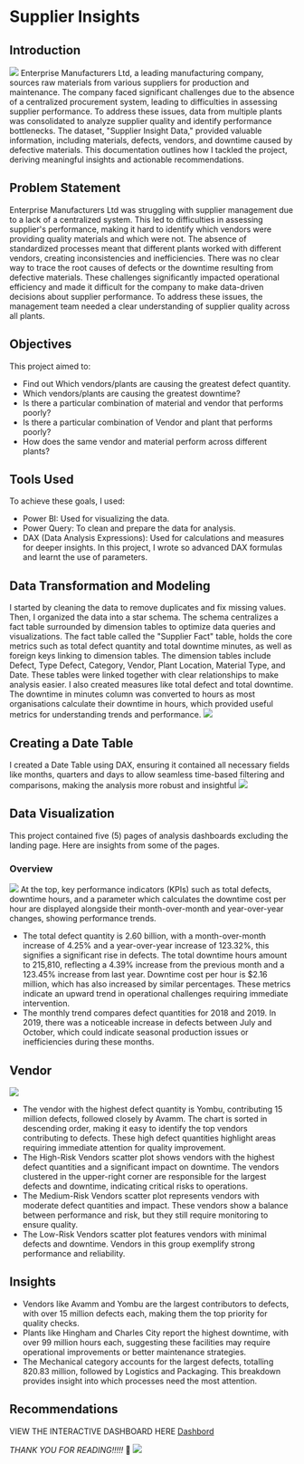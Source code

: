 # Supplier Insights

## Introduction
![](https://github.com/FadilatBraimah/Supplier-Insights/blob/5fc49011a9aea8649682cb948bfd8f53bfc0eb77/Supplierinsight.jpg) 
Enterprise Manufacturers Ltd, a leading manufacturing company, sources raw materials from various suppliers for production and maintenance. The company faced significant challenges due to the absence of a centralized procurement system, leading to difficulties in assessing supplier performance. To address these issues, data from multiple plants was consolidated to analyze supplier quality and identify performance bottlenecks. The dataset, "Supplier Insight Data," provided valuable information, including materials, defects, vendors, and downtime caused by defective materials. This documentation outlines how I tackled the project, deriving meaningful insights and actionable recommendations.

## Problem Statement
Enterprise Manufacturers Ltd was struggling with supplier management due to a lack of a centralized system. This led to difficulties in assessing supplier's performance, making it hard to identify which vendors were providing quality materials and which were not. The absence of standardized processes meant that different plants worked with different vendors, creating inconsistencies and inefficiencies. There was no clear way to trace the root causes of defects or the downtime resulting from defective materials. These challenges significantly impacted operational efficiency and made it difficult for the company to make data-driven decisions about supplier performance. To address these issues, the management team needed a clear understanding of supplier quality across all plants.

## Objectives
This project aimed to:
- Find out Which vendors/plants are causing the greatest defect quantity.
- Which vendors/plants are causing the greatest downtime?
- Is there a particular combination of material and vendor that performs poorly?
- Is there a particular combination of Vendor and plant that performs poorly?
- How does the same vendor and material perform across different plants?

## Tools Used
To achieve these goals, I used:
- Power BI: Used for visualizing the data.
- Power Query: To clean and prepare the data for analysis.
- DAX (Data Analysis Expressions): Used for calculations and measures for deeper insights. In this project, I wrote so advanced DAX formulas and learnt the use of parameters.

## Data Transformation and Modeling
I started by cleaning the data to remove duplicates and fix missing values. Then, I organized the data into a star schema. 
The schema centralizes a fact table surrounded by dimension tables to optimize data queries and visualizations. The fact table called the "Supplier Fact" table, holds the core metrics such as total defect quantity and total downtime minutes, as well as foreign keys linking to dimension tables. The dimension tables include Defect, Type Defect, Category, Vendor, Plant Location, Material Type, and Date. These tables were linked together with clear relationships to make analysis easier. I also created measures like total defect and total downtime. The downtime in minutes column was converted to hours as most organisations calculate their downtime in hours, which provided useful metrics for understanding trends and performance.
![](https://github.com/FadilatBraimah/Supplier-Insights/blob/5fc49011a9aea8649682cb948bfd8f53bfc0eb77/Datamodel.png)

## Creating a Date Table
I created a Date Table using DAX, ensuring it contained all necessary fields like months, quarters and days to allow seamless time-based filtering and comparisons, making the analysis more robust and insightful
![](https://github.com/FadilatBraimah/Supplier-Insights/blob/5fc49011a9aea8649682cb948bfd8f53bfc0eb77/Date.jpg)

## Data Visualization
This project contained five (5) pages of analysis dashboards excluding the landing page. Here are insights from some of the pages.
### Overview
![](https://github.com/FadilatBraimah/Supplier-Insights/blob/5fc49011a9aea8649682cb948bfd8f53bfc0eb77/Overviewvisual.jpg)
At the top, key performance indicators (KPIs) such as total defects, downtime hours, and a parameter which calculates the downtime cost per hour are displayed alongside their month-over-month and year-over-year changes, showing performance trends. 
- The total defect quantity is 2.60 billion, with a month-over-month increase of 4.25% and a year-over-year increase of 123.32%, this signifies a significant rise in defects. The total downtime hours amount to 215,810, reflecting a 4.39% increase from the previous month and a 123.45% increase from last year. Downtime cost per hour is $2.16 million, which has also increased by similar percentages. These metrics indicate an upward trend in operational challenges requiring immediate intervention.
- The monthly trend compares defect quantities for 2018 and 2019. In 2019, there was a noticeable increase in defects between July and October, which could indicate seasonal production issues or inefficiencies during these months.

## Vendor
![](https://github.com/FadilatBraimah/Supplier-Insights/blob/5fc49011a9aea8649682cb948bfd8f53bfc0eb77/vendor.jpg) 
- The vendor with the highest defect quantity is Yombu, contributing 15 million defects, followed closely by Avamm. The chart is sorted in descending order, making it easy to identify the top vendors contributing to defects. These high defect quantities highlight areas requiring immediate attention for quality improvement.
- The High-Risk Vendors scatter plot shows vendors with the highest defect quantities and a significant impact on downtime. The vendors clustered in the upper-right corner are responsible for the largest defects and downtime, indicating critical risks to operations.
- The Medium-Risk Vendors scatter plot represents vendors with moderate defect quantities and impact. These vendors show a balance between performance and risk, but they still require monitoring to ensure quality.
- The Low-Risk Vendors scatter plot features vendors with minimal defects and downtime. Vendors in this group exemplify strong performance and reliability.

## Insights 
- Vendors like Avamm and Yombu are the largest contributors to defects, with over 15 million defects each, making them the top priority for quality checks.
- Plants like Hingham and Charles City report the highest downtime, with over 99 million hours each, suggesting these facilities may require operational improvements or better maintenance strategies.
- The Mechanical category accounts for the largest defects, totalling 820.83 million, followed by Logistics and Packaging. This breakdown provides insight into which processes need the most attention.

## Recommendations 


VIEW THE INTERACTIVE DASHBOARD HERE [Dashbord](https://app.powerbi.com/view?r=eyJrIjoiMzAyZDQ1ZTAtOTJjYi00ZmYxLWFhYTMtNmVhYjdjMmJhNDg4IiwidCI6IjgyMTFmMzM1LWI0YWUtNGQ3NS04ODdkLTdkZGM4ZTJlZDRhYiJ9)

*_THANK YOU FOR READING!!!!!_* 🥰
![](https://github.com/FadilatBraimah/Supplier-Insights/blob/5fc49011a9aea8649682cb948bfd8f53bfc0eb77/thankyounote.jpeg)
